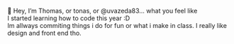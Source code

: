👋 Hey, I’m Thomas, or tonas, or @uvazeda83... what you feel like <br>
I started learning how to code this year :D <br>
Im allways commiting things i do for fun or what i make in class. I really like design and front end tho. <br>

